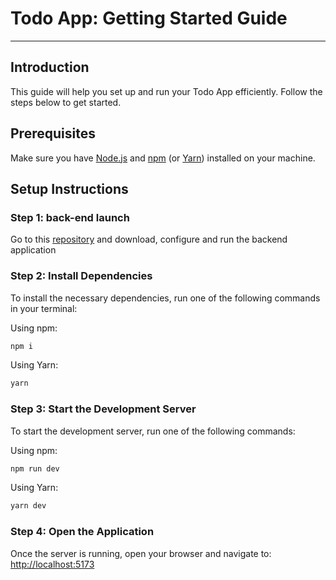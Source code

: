 # Todo App: Getting Started Guide

---

## Introduction

This guide will help you set up and run your Todo App efficiently. Follow the steps below to get started.

## Prerequisites

Make sure you have [Node.js](https://nodejs.org/) and [npm](https://www.npmjs.com/) (or [Yarn](https://yarnpkg.com/)) installed on your machine.

## Setup Instructions

### Step 1: back-end launch

Go to this [repository](https://github.com/dBerezuk/todo-back-end) and download, configure and run the backend application

### Step 2: Install Dependencies

To install the necessary dependencies, run one of the following commands in your terminal:

Using npm:

```sh
npm i
```

Using Yarn:

```sh
yarn
```

### Step 3: Start the Development Server

To start the development server, run one of the following commands:

Using npm:

```sh
npm run dev
```

Using Yarn:

```sh
yarn dev
```

### Step 4: Open the Application

Once the server is running, open your browser and navigate to: [http://localhost:5173](http://localhost:5173)
